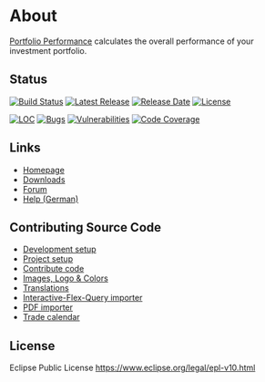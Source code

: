 # About

[Portfolio Performance](https://www.portfolio-performance.info) calculates the overall performance of your investment portfolio.

## Status

[![Build Status](https://github.com/buchen/portfolio/workflows/CI/badge.svg)](https://github.com/buchen/portfolio/actions?query=workflow%3ACI) [![Latest Release](https://img.shields.io/github/release/buchen/portfolio.svg)](https://github.com/buchen/portfolio/releases/latest) [![Release Date](https://img.shields.io/github/release-date/buchen/portfolio?color=blue)](https://github.com/buchen/portfolio/releases/latest) [![License](https://img.shields.io/github/license/buchen/portfolio.svg)](https://github.com/buchen/portfolio/blob/master/LICENSE)

[![LOC](https://sonarcloud.io/api/project_badges/measure?project=name.abuchen.portfolio%3Aportfolio-app&metric=ncloc)](https://sonarcloud.io/dashboard?id=name.abuchen.portfolio%3Aportfolio-app) [![Bugs](https://sonarcloud.io/api/project_badges/measure?project=name.abuchen.portfolio%3Aportfolio-app&metric=bugs)](https://sonarcloud.io/project/issues?id=name.abuchen.portfolio%3Aportfolio-app&resolved=false&types=BUG) [![Vulnerabilities](https://sonarcloud.io/api/project_badges/measure?project=name.abuchen.portfolio%3Aportfolio-app&metric=vulnerabilities)](https://sonarcloud.io/project/issues?id=name.abuchen.portfolio%3Aportfolio-app&resolved=false&types=VULNERABILITY) [![Code Coverage](https://sonarcloud.io/api/project_badges/measure?project=name.abuchen.portfolio%3Aportfolio-app&metric=coverage)](https://sonarcloud.io/component_measures?id=name.abuchen.portfolio%3Aportfolio-app&metric=Coverage)


## Links

* [Homepage](https://www.portfolio-performance.info)
* [Downloads](https://github.com/buchen/portfolio/releases)
* [Forum](https://forum.portfolio-performance.info/)
* [Help (German)](https://help.portfolio-performance.info/)


## Contributing Source Code

* [Development setup](CONTRIBUTING.md#development-setup)
* [Project setup](CONTRIBUTING.md#project-setup)
* [Contribute code](CONTRIBUTING.md#contribute-code)
* [Images, Logo & Colors](CONTRIBUTING.md#images-logo-and-color)
* [Translations](CONTRIBUTING.md#translations)
* [Interactive-Flex-Query importer](CONTRIBUTING.md#interactive-flex-query-importer)
* [PDF importer](CONTRIBUTING.md#pdf-importer)
* [Trade calendar](CONTRIBUTING.md#trade-calendar)


## License

Eclipse Public License
https://www.eclipse.org/legal/epl-v10.html
